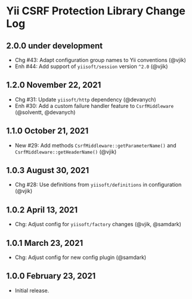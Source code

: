 # Yii CSRF Protection Library Change Log

## 2.0.0 under development

- Chg #43: Adapt configuration group names to Yii conventions (@vjik)
- Enh #44: Add support of `yiisoft/session` version `^2.0` (@vjik)

## 1.2.0 November 22, 2021

- Chg #31: Update `yiisoft/http` dependency (@devanych)
- Enh #30: Add a custom failure handler feature to `CsrfMiddleware` (@solventt, @devanych)

## 1.1.0 October 21, 2021

- New #29: Add methods `CsrfMiddleware::getParameterName()` and `CsrfMiddleware::getHeaderName()` (@vjik)

## 1.0.3 August 30, 2021

- Chg #28: Use definitions from `yiisoft/definitions` in configuration (@vjik)

## 1.0.2 April 13, 2021

- Chg: Adjust config for `yiisoft/factory` changes (@vjik, @samdark)

## 1.0.1 March 23, 2021

- Chg: Adjust config for new config plugin (@samdark)

## 1.0.0 February 23, 2021

- Initial release.
